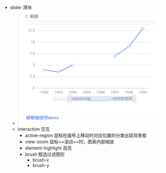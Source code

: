 - slider 滑块
	- ![image.png](../assets/image_1661780299302_0.png)
	- interaction  交互
		- active-region  鼠标在画布上移动时对应位置的分类出现背景框
		- view-zoom  鼠标==滚动==时，图表内部缩放
		- element-highlight 高亮
		- brush  框选过滤图形
			- brush-x
			- brush-y
